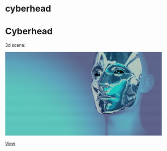 # cyberhead

# Cyberhead 

3d scene:  
  
  
![pic](https://github.com/fire888/cyberhead/blob/master/jsScene/screenshot.jpg)  
  
  
[View](http://js.otrisovano.ru/tests/14head/50/)
